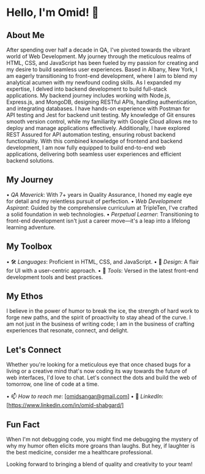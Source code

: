 # Hello, I'm Omid! 👋

## About Me
After spending over half a decade in QA, I've pivoted towards the vibrant world of Web Development. My journey through the meticulous realms of HTML, CSS, and JavaScript has been fueled by my passion for creating and my desire to build seamless user experiences. Based in Albany, New York, I am eagerly transitioning to front-end development, where I aim to blend my analytical acumen with my newfound coding skills.
As I expanded my expertise, I delved into backend development to build full-stack applications. My backend journey includes working with Node.js, Express.js, and MongoDB, designing RESTful APIs, handling authentication, and integrating databases. I have hands-on experience with Postman for API testing and Jest for backend unit testing. My knowledge of Git ensures smooth version control, while my familiarity with Google Cloud allows me to deploy and manage applications effectively. Additionally, I have explored REST Assured for API automation testing, ensuring robust backend functionality.
With this combined knowledge of frontend and backend development, I am now fully equipped to build end-to-end web applications, delivering both seamless user experiences and efficient backend solutions.

## My Journey
•⁠  ⁠*QA Maverick*: With 7+ years in Quality Assurance, I honed my eagle eye for detail and my relentless pursuit of perfection.
•⁠  ⁠*Web Development Aspirant*: Guided by the comprehensive curriculum at TripleTen, I've crafted a solid foundation in web technologies.
•⁠  ⁠*Perpetual Learner*: Transitioning to front-end development isn't just a career move—it's a leap into a lifelong learning adventure.

## My Toolbox
•⁠  ⁠🛠 *Languages*: Proficient in HTML, CSS, and JavaScript.
•⁠  ⁠🎨 *Design*: A flair for UI with a user-centric approach.
•⁠  ⁠🧰 *Tools*: Versed in the latest front-end development tools and best practices.

## My Ethos
I believe in the power of humor to break the ice, the strength of hard work to forge new paths, and the spirit of proactivity to stay ahead of the curve. I am not just in the business of writing code; I am in the business of crafting experiences that resonate, connect, and delight.

## Let's Connect
Whether you're looking for a meticulous eye that once chased bugs for a living or a creative mind that's now coding its way towards the future of web interfaces, I'd love to chat. Let's connect the dots and build the web of tomorrow, one line of code at a time.

•⁠  ⁠📫 *How to reach me*: [omidsangar@gmail.com]
•⁠  ⁠🔗 *LinkedIn*: [https://www.linkedin.com/in/omid-shabgard/]

## Fun Fact
When I'm not debugging code, you might find me debugging the mystery of why my humor often elicits more groans than laughs. But hey, if laughter is the best medicine, consider me a healthcare professional.

Looking forward to bringing a blend of quality and creativity to your team!
